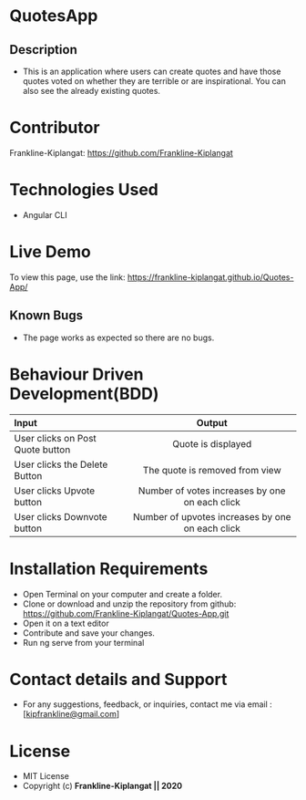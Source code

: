 # QuotesApp

## Description

* This is an application where users can create quotes and have those quotes voted on whether they are terrible or are inspirational. You can also see the already existing quotes. 

# Contributor
Frankline-Kiplangat: https://github.com/Frankline-Kiplangat

# Technologies Used

* Angular CLI

# Live Demo
To view this page, use the link: https://frankline-kiplangat.github.io/Quotes-App/

## Known Bugs
* The page works as expected so there are no bugs. 
# Behaviour Driven Development(BDD)
| Input        | Output       |
| :------------- | :----------: |
| User clicks on Post Quote button | Quote is displayed |
| User clicks the Delete Button | The quote is removed from view |
| User clicks Upvote button | Number of votes increases by one on each click | 
| User clicks Downvote button | Number of upvotes increases by one on each click | 

# Installation Requirements

* Open Terminal on your computer and create a folder. 
* Clone or download and unzip the repository from github: https://github.com/Frankline-Kiplangat/Quotes-App.git
* Open it on a text editor
* Contribute and save your changes.
* Run ng serve from your terminal 


# Contact details and Support
* For any suggestions, feedback, or inquiries, contact me via email : [kipfrankline@gmail.com]

# License 
* MIT License
* Copyright (c) **Frankline-Kiplangat || 2020**
